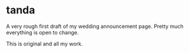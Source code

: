 # tanda

A very rough first draft of my wedding announcement page.  Pretty much everything is open to change.

This is original and all my work.
